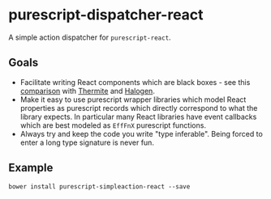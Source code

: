# purescript-dispatcher-react

A simple action dispatcher for `purescript-react`.

## Goals

* Facilitate writing React components which are black boxes - see this [comparison](comparison.md) with
  [Thermite](https://github.com/paf31/purescript-thermite) and [Halogen](https://github.com/slamdata/purescript-halogen).
* Make it easy to use purescript wrapper libraries which model React properties as purescript
  records which directly correspond to what the library expects. In particular many React libraries have event callbacks
  which are best modeled as `EffFnX` purescript functions.
* Always try and keep the code you write "type inferable". Being forced to enter a long type signature is never fun.



## Example

`bower install purescript-simpleaction-react --save`
